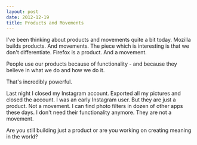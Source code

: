 ```yaml
---
layout: post
date: 2012-12-19
title: Products and Movements
---
```

I've been thinking about products and movements quite a bit today. Mozilla builds products. And movements. The piece which is interesting is that we don't differentiate. Firefox is a product. And a movement.

People use our products because of functionality - and because they believe in what we do and how we do it.

That's incredibly powerful.

Last night I closed my Instagram account. Exported all my pictures and closed the account. I was an early Instagram user. But they are just a product. Not a movement. I can find photo filters in dozen of other apps these days. I don't need their functionality anymore. They are not a movement.

Are you still building just a product or are you working on creating meaning in the world?